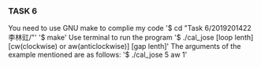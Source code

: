 ### TASK 6
You need to use GNU make to complie my code
	'$ cd "Task 6/2019201422李林豇/"'
	'$ make'
Use terminal to run the program
	'$ ./cal_jose [loop lenth] [cw(clockwise) or aw(anticlockwise)] [gap lenth]'
The arguments of the example mentioned are as follows:
	'$ ./cal_jose 5 aw 1'